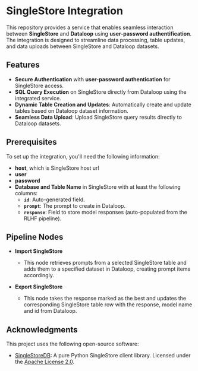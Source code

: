 # SingleStore Integration

This repository provides a service that enables seamless interaction between **SingleStore** and **Dataloop** using **user-password authentification**. The integration is designed to streamline data processing, table updates, and data uploads between SingleStore and Dataloop datasets.

## Features

- **Secure Authentication** with **user-password authentication** for SingleStore access.
- **SQL Query Execution** on SingleStore directly from Dataloop using the integrated service.
- **Dynamic Table Creation and Updates**: Automatically create and update tables based on Dataloop dataset information.
- **Seamless Data Upload**: Upload SingleStore query results directly to Dataloop datasets.

## Prerequisites

To set up the integration, you'll need the following information:

- **host**, which is SingleStore host url
- **user**
- **password**
- **Database and Table Name** in SingleStore with at least the following columns:
  - **`id`**: Auto-generated field.
  - **`prompt`**: The prompt to create in Dataloop.
  - **`response`**: Field to store model responses (auto-populated from the RLHF pipeline).

## Pipeline Nodes

- **Import SingleStore**

  - This node retrieves prompts from a selected SingleStore table and adds them to a specified dataset in Dataloop, creating prompt items accordingly.

- **Export SingleStore**
  - This node takes the response marked as the best and updates the corresponding SingleStore table row with the response, model name and id from Dataloop.

## Acknowledgments

This project uses the following open-source software:

- [SingleStoreDB](https://github.com/singlestore-labs/singlestoredb-python): A pure Python SingleStore client library. Licensed under the [Apache License 2.0](https://www.apache.org/licenses/LICENSE-2.0).
